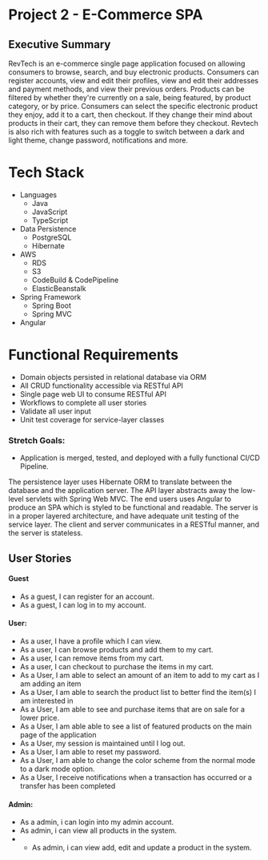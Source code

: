 # Project 2 - E-Commerce SPA

## Executive Summary
RevTech is an e-commerce single page application focused on allowing consumers to browse, search, and buy electronic products. Consumers can register accounts, view and edit their profiles, view and edit their addresses and payment methods, and view their previous orders. Products can be filtered by whether they're currently on a sale, being featured, by product category, or by price. Consumers can select the specific electronic product they enjoy, add it to a cart, then checkout. If they change their mind about products in their cart, they can remove them before they checkout. Revtech is also rich with features such as a toggle to switch between a dark and light theme, change password, notifications and more.   


# Tech Stack
 - Languages
   - Java
   - JavaScript
   - TypeScript
 - Data Persistence
   - PostgreSQL
   - Hibernate
 - AWS
   - RDS
   - S3
   - CodeBuild & CodePipeline
   - ElasticBeanstalk
 - Spring Framework
   - Spring Boot
   - Spring MVC
 - Angular

# Functional Requirements
 - Domain objects persisted in relational database via ORM
 - All CRUD functionality accessible via RESTful API
 - Single page web UI to consume RESTful API
 - Workflows to complete all user stories
 - Validate all user input
 - Unit test coverage for service-layer classes

### Stretch Goals:
 - Application is merged, tested, and deployed with a fully functional CI/CD Pipeline.

The persistence layer uses Hibernate ORM to translate between the database and the application server. The API layer abstracts away the low-level servlets with Spring Web MVC. The end users uses Angular to produce an SPA which is styled to be functional and readable. The server is in a proper layered architecture, and have adequate unit testing of the service layer. The client and server communicates in a RESTful manner, and the server is stateless. 


## User Stories
#### Guest
 - As a guest, I can register for an account.
 - As a guest, I can log in to my account.

#### User:
 - As a user, I have a profile which I can view.
 - As a user, I can browse products and add them to my cart.
 - As a user, I can remove items from my cart.
 - As a user, I can checkout to purchase the items in my cart.
 - As a User, I am able to select an amount of an item to add to my cart as I am adding an item
 - As a User, I am able to search the product list to better find the item(s) I am interested in
 - As a User, I am able to see and purchase items that are on sale for a lower price.
 - As a User, I am able able to see a list of featured products on the main page of the application
 - As a User, my session is maintained until I log out.
 - As a User, I am able to reset my password.
 - As a User, I am able to change the color scheme from the normal mode to a dark mode option.
 - As a User, I receive notifications when a transaction has occurred or a transfer has been completed

#### Admin:
 - As a admin, i can login into my admin account.
 - As admin, i can view all products in the system.
 -  - As admin, i can view add, edit and update a product in the system.
